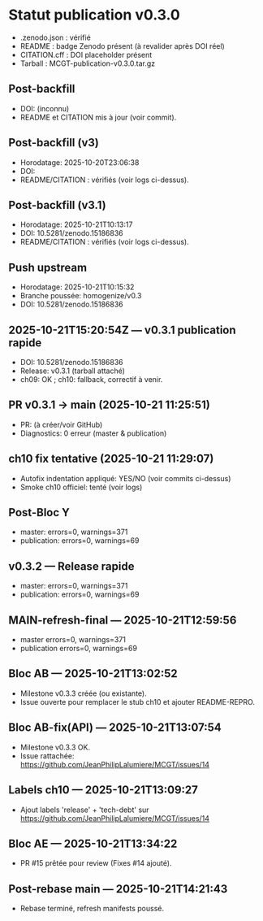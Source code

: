 # Statut publication v0.3.0

- .zenodo.json : vérifié
- README : badge Zenodo présent (à revalider après DOI réel)
- CITATION.cff : DOI placeholder présent
- Tarball : MCGT-publication-v0.3.0.tar.gz

## Post-backfill
- DOI: (inconnu)
- README et CITATION mis à jour (voir commit).

## Post-backfill (v3)
- Horodatage: 2025-10-20T23:06:38
- DOI: <non fourni>
- README/CITATION : vérifiés (voir logs ci-dessus).

## Post-backfill (v3.1)
- Horodatage: 2025-10-21T10:13:17
- DOI: 10.5281/zenodo.15186836
- README/CITATION : vérifiés (voir logs ci-dessus).

## Push upstream
- Horodatage: 2025-10-21T10:15:32
- Branche poussée: homogenize/v0.3
- DOI: 10.5281/zenodo.15186836

## 2025-10-21T15:20:54Z — v0.3.1 publication rapide
- DOI: 10.5281/zenodo.15186836
- Release: v0.3.1 (tarball attaché)
- ch09: OK ; ch10: fallback, correctif à venir.

## PR v0.3.1 → main (2025-10-21 11:25:51)
- PR: (à créer/voir GitHub)
- Diagnostics: 0 erreur (master & publication)

## ch10 fix tentative (2025-10-21 11:29:07)
- Autofix indentation appliqué: YES/NO (voir commits ci-dessus)
- Smoke ch10 officiel: tenté (voir logs)

## Post-Bloc Y
- master: errors=0, warnings=371
- publication: errors=0, warnings=69

## v0.3.2 — Release rapide
- master: errors=0, warnings=371
- publication: errors=0, warnings=69

## MAIN-refresh-final — 2025-10-21T12:59:56
- master errors=0, warnings=371
- publication errors=0, warnings=69

## Bloc AB — 2025-10-21T13:02:52
- Milestone v0.3.3 créée (ou existante).
- Issue ouverte pour remplacer le stub ch10 et ajouter README-REPRO.

## Bloc AB-fix(API) — 2025-10-21T13:07:54
- Milestone v0.3.3 OK.
- Issue rattachée: https://github.com/JeanPhilipLalumiere/MCGT/issues/14

## Labels ch10 — 2025-10-21T13:09:27
- Ajout labels 'release' + 'tech-debt' sur https://github.com/JeanPhilipLalumiere/MCGT/issues/14

## Bloc AE — 2025-10-21T13:34:22
- PR #15 prêtée pour review (Fixes #14 ajouté).

## Post-rebase main — 2025-10-21T14:21:43
- Rebase terminé, refresh manifests poussé.
